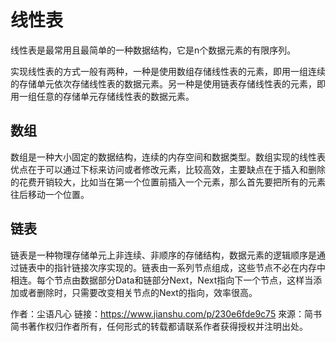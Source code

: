 # 线性表
线性表是最常用且最简单的一种数据结构，它是n个数据元素的有限序列。

实现线性表的方式一般有两种，一种是使用数组存储线性表的元素，即用一组连续的存储单元依次存储线性表的数据元素。另一种是使用链表存储线性表的元素，即用一组任意的存储单元存储线性表的数据元素。
## 数组

数组是一种大小固定的数据结构，连续的内存空间和数据类型。数组实现的线性表优点在于可以通过下标来访问或者修改元素，比较高效，主要缺点在于插入和删除的花费开销较大，比如当在第一个位置前插入一个元素，那么首先要把所有的元素往后移动一个位置。

## 链表

链表是一种物理存储单元上非连续、非顺序的存储结构，数据元素的逻辑顺序是通过链表中的指针链接次序实现的。链表由一系列节点组成，这些节点不必在内存中相连。每个节点由数据部分Data和链部分Next，Next指向下一个节点，这样当添加或者删除时，只需要改变相关节点的Next的指向，效率很高。

作者：尘语凡心
链接：https://www.jianshu.com/p/230e6fde9c75
來源：简书
简书著作权归作者所有，任何形式的转载都请联系作者获得授权并注明出处。